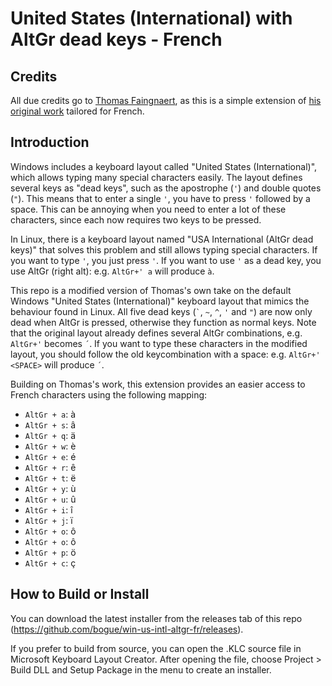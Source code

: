 # United States (International) with AltGr dead keys - French
## Credits
All due credits go to [Thomas Faingnaert](/thomasfaingnaert), as this is a simple extension of [his original work](/thomasfaingnaert/win-us-intl-altgr) tailored for French. 
## Introduction
Windows includes a keyboard layout called "United States (International)", which allows typing many special characters easily.
The layout defines several keys as "dead keys", such as the apostrophe (`'`) and double quotes (`"`).
This means that to enter a single `'`, you have to press `'` followed by a space.
This can be annoying when you need to enter a lot of these characters, since each now requires two keys to be pressed.

In Linux, there is a keyboard layout named "USA International (AltGr dead keys)" that solves this problem and still allows typing special characters.
If you want to type `'`, you just press `'`.
If you want to use `'` as a dead key, you use AltGr (right alt): e.g. `AltGr+' a` will produce `à`.

This repo is a modified version of Thomas's own take on the default Windows "United States (International)" keyboard layout that mimics the behaviour found in Linux.
All five dead keys (`` ` ``, `~`, `^`, `'` and `"`) are now only dead when AltGr is pressed, otherwise they function as normal keys.
Note that the original layout already defines several AltGr combinations, e.g. `AltGr+'` becomes `´`.
If you want to type these characters in the modified layout, you should follow the old keycombination with a space: e.g. `AltGr+' <SPACE>` will produce `´`.

Building on Thomas's work, this extension provides an easier access to French characters using the following mapping:

- `AltGr + a`: à
- `AltGr + s`: â
- `AltGr + q`: ä
- `AltGr + w`: è
- `AltGr + e`: é
- `AltGr + r`: ê
- `AltGr + t`: ë
- `AltGr + y`: ù
- `AltGr + u`: û
- `AltGr + i`: î
- `AltGr + j`: ï
- `AltGr + o`: ô
- `AltGr + o`: ô
- `AltGr + p`: ö
- `AltGr + c`: ç

## How to Build or Install
You can download the latest installer from the releases tab of this repo (https://github.com/bogue/win-us-intl-altgr-fr/releases).

If you prefer to build from source, you can open the .KLC source file in Microsoft Keyboard Layout Creator.
After opening the file, choose Project > Build DLL and Setup Package in the menu to create an installer.
